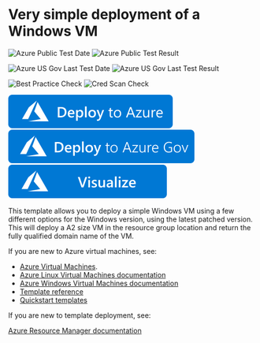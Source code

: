 # Very simple deployment of a Windows VM

![Azure Public Test Date](https://azurequickstartsservice.blob.core.windows.net/badges/101-vm-simple-windows/PublicLastTestDate.svg)
![Azure Public Test Result](https://azurequickstartsservice.blob.core.windows.net/badges/101-vm-simple-windows/PublicDeployment.svg)

![Azure US Gov Last Test Date](https://azurequickstartsservice.blob.core.windows.net/badges/101-vm-simple-windows/FairfaxLastTestDate.svg)
![Azure US Gov Last Test Result](https://azurequickstartsservice.blob.core.windows.net/badges/101-vm-simple-windows/FairfaxDeployment.svg)

![Best Practice Check](https://azurequickstartsservice.blob.core.windows.net/badges/101-vm-simple-windows/BestPracticeResult.svg)
![Cred Scan Check](https://azurequickstartsservice.blob.core.windows.net/badges/101-vm-simple-windows/CredScanResult.svg)

[![Deploy To Azure](https://raw.githubusercontent.com/Azure/azure-quickstart-templates/master/1-CONTRIBUTION-GUIDE/images/deploytoazure.svg?sanitize=true)](https://portal.azure.com/#create/Microsoft.Template/uri/https%3A%2F%2Fraw.githubusercontent.com%2FAzure%2Fazure-quickstart-templates%2Fmaster%2F101-vm-simple-windows%2Fazuredeploy.json)
[![Deploy To Azure Gov](https://raw.githubusercontent.com/Azure/azure-quickstart-templates/master/1-CONTRIBUTION-GUIDE/images/deploytoazuregov.svg?sanitize=true)](https://portal.azure.us/#create/Microsoft.Template/uri/https%3A%2F%2Fraw.githubusercontent.com%2FAzure%2Fazure-quickstart-templates%2Fmaster%2F101-vm-simple-windows%2Fazuredeploy.json)
[![Visualize](https://raw.githubusercontent.com/Azure/azure-quickstart-templates/master/1-CONTRIBUTION-GUIDE/images/visualizebutton.svg?sanitize=true)](http://armviz.io/#/?load=https%3A%2F%2Fraw.githubusercontent.com%2FAzure%2Fazure-quickstart-templates%2Fmaster%2F101-vm-simple-windows%2Fazuredeploy.json)

This template allows you to deploy a simple Windows VM using a few different options for the Windows version, using the latest patched version. This will deploy a A2 size VM in the resource group location and return the fully qualified domain name of the VM.

If you are new to Azure virtual machines, see:

- [Azure Virtual Machines](https://azure.microsoft.com/services/virtual-machines/).
- [Azure Linux Virtual Machines documentation](https://docs.microsoft.com/azure/virtual-machines/linux/)
- [Azure Windows Virtual Machines documentation](https://docs.microsoft.com/azure/virtual-machines/windows/)
- [Template reference](https://docs.microsoft.com/azure/templates/microsoft.compute/allversions)
- [Quickstart templates](https://azure.microsoft.com/resources/templates/?resourceType=Microsoft.Compute&pageNumber=1&sort=Popular)

If you are new to template deployment, see:

[Azure Resource Manager documentation](https://docs.microsoft.com/azure/azure-resource-manager/)


